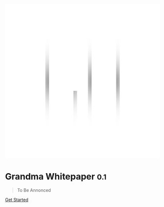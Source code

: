 <!-- _coverpage.md -->

![logo](_media/logo.png)

# Grandma Whitepaper <small>0.1</small>

> To Be Annonced

[Get Started](#Grandma-Whitepaper)